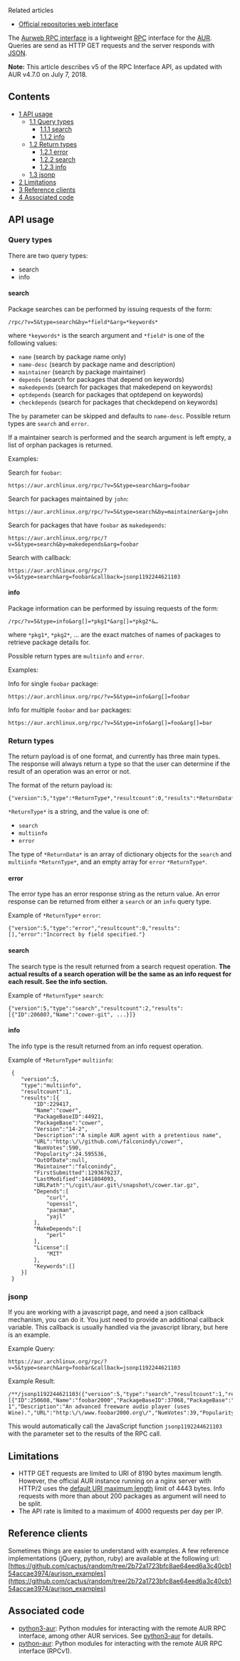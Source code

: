 Related articles

*   [Official repositories web interface](/index.php/Official_repositories_web_interface "Official repositories web interface")

The [Aurweb RPC interface](https://aur.archlinux.org/rpc.php) is a lightweight [RPC](https://en.wikipedia.org/wiki/Remote_procedure_call "wikipedia:Remote procedure call") interface for the [AUR](/index.php/AUR "AUR"). Queries are send as HTTP GET requests and the server responds with [JSON](http://www.json.org/).

**Note:** This article describes v5 of the RPC Interface API, as updated with AUR v4.7.0 on July 7, 2018.

## Contents

*   [1 API usage](#API_usage)
    *   [1.1 Query types](#Query_types)
        *   [1.1.1 search](#search)
        *   [1.1.2 info](#info)
    *   [1.2 Return types](#Return_types)
        *   [1.2.1 error](#error)
        *   [1.2.2 search](#search_2)
        *   [1.2.3 info](#info_2)
    *   [1.3 jsonp](#jsonp)
*   [2 Limitations](#Limitations)
*   [3 Reference clients](#Reference_clients)
*   [4 Associated code](#Associated_code)

## API usage

### Query types

There are two query types:

*   search
*   info

#### search

Package searches can be performed by issuing requests of the form:

```
/rpc/?v=5&type=search&by=*field*&arg=*keywords*

```

where `*keywords*` is the search argument and `*field*` is one of the following values:

*   `name` (search by package name only)
*   `name-desc` (search by package name and description)
*   `maintainer` (search by package maintainer)
*   `depends` (search for packages that depend on keywords)
*   `makedepends` (search for packages that makedepend on keywords)
*   `optdepends` (search for packages that optdepend on keywords)
*   `checkdepends` (search for packages that checkdepend on keywords)

The `by` parameter can be skipped and defaults to `name-desc`. Possible return types are `search` and `error`.

If a maintainer search is performed and the search argument is left empty, a list of orphan packages is returned.

Examples:

Search for `foobar`:

```
https://aur.archlinux.org/rpc/?v=5&type=search&arg=foobar

```

Search for packages maintained by `john`:

```
https://aur.archlinux.org/rpc/?v=5&type=search&by=maintainer&arg=john

```

Search for packages that have `foobar` as `makedepends`:

```
https://aur.archlinux.org/rpc/?v=5&type=search&by=makedepends&arg=foobar

```

Search with callback:

```
https://aur.archlinux.org/rpc/?v=5&type=search&arg=foobar&callback=jsonp1192244621103

```

#### info

Package information can be performed by issuing requests of the form:

```
/rpc/?v=5&type=info&arg[]=*pkg1*&arg[]=*pkg2*&…

```

where `*pkg1*`, `*pkg2*`, … are the exact matches of names of packages to retrieve package details for.

Possible return types are `multiinfo` and `error`.

Examples:

Info for single `foobar` package:

```
https://aur.archlinux.org/rpc/?v=5&type=info&arg[]=foobar

```

Info for multiple `foobar` and `bar` packages:

```
https://aur.archlinux.org/rpc/?v=5&type=info&arg[]=foo&arg[]=bar

```

### Return types

The return payload is of one format, and currently has three main types. The response will always return a type so that the user can determine if the result of an operation was an error or not.

The format of the return payload is:

```
{"version":5,"type":*ReturnType*,"resultcount":0,"results":*ReturnData*}

```

`*ReturnType*` is a string, and the value is one of:

*   `search`
*   `multiinfo`
*   `error`

The type of `*ReturnData*` is an array of dictionary objects for the `search` and `multiinfo` `*ReturnType*`, and an empty array for `error` `*ReturnType*`.

#### error

The error type has an error response string as the return value. An error response can be returned from either a `search` or an `info` query type.

Example of `*ReturnType*` `error`:

```
{"version":5,"type":"error","resultcount":0,"results":[],"error":"Incorrect by field specified."}

```

#### search

The search type is the result returned from a search request operation. **The actual results of a search operation will be the same as an info request for each result. See the info section.**

Example of `*ReturnType*` `search`:

```
{"version":5,"type":"search","resultcount":2,"results":[{"ID":206807,"Name":"cower-git", ...}]}

```

#### info

The info type is the result returned from an info request operation.

Example of `*ReturnType*` `multiinfo`:

```
 {
    "version":5,
    "type":"multiinfo",
    "resultcount":1,
    "results":[{
        "ID":229417,
        "Name":"cower",
        "PackageBaseID":44921,
        "PackageBase":"cower",
        "Version":"14-2",
        "Description":"A simple AUR agent with a pretentious name",
        "URL":"http:\/\/github.com\/falconindy\/cower",
        "NumVotes":590,
        "Popularity":24.595536,
        "OutOfDate":null,
        "Maintainer":"falconindy",
        "FirstSubmitted":1293676237,
        "LastModified":1441804093,
        "URLPath":"\/cgit\/aur.git\/snapshot\/cower.tar.gz",
        "Depends":[
            "curl",
            "openssl",
            "pacman",
            "yajl"
        ],
        "MakeDepends":[
            "perl"
        ],
        "License":[
            "MIT"
        ],
        "Keywords":[]
    }]
 }

```

### jsonp

If you are working with a javascript page, and need a json callback mechanism, you can do it. You just need to provide an additional callback variable. This callback is usually handled via the javascript library, but here is an example.

Example Query:

```
https://aur.archlinux.org/rpc/?v=5&type=search&arg=foobar&callback=jsonp1192244621103

```

Example Result:

```
/**/jsonp1192244621103({"version":5,"type":"search","resultcount":1,"results":[{"ID":250608,"Name":"foobar2000","PackageBaseID":37068,"PackageBase":"foobar2000","Version":"1.3.9-1","Description":"An advanced freeware audio player (uses Wine).","URL":"http:\/\/www.foobar2000.org\/","NumVotes":39,"Popularity":0.425966,"OutOfDate":null,"Maintainer":"supermario","FirstSubmitted":1273255356,"LastModified":1448326415,"URLPath":"\/cgit\/aur.git\/snapshot\/foobar2000.tar.gz"}]})

```

This would automatically call the JavaScript function `jsonp1192244621103` with the parameter set to the results of the RPC call.

## Limitations

*   HTTP GET requests are limited to URI of 8190 bytes maximum length. However, the official AUR instance running on a nginx server with HTTP/2 uses the [default URI maximum length](https://nginx.org/en/docs/http/ngx_http_v2_module.html#http2_max_field_size) limit of 4443 bytes. Info requests with more than about 200 packages as argument will need to be split.
*   The API rate is limited to a maximum of 4000 requests per day per IP.

## Reference clients

Sometimes things are easier to understand with examples. A few reference implementations (jQuery, python, ruby) are available at the following url: [https://github.com/cactus/random/tree/2b72a1723bfc8ae64eed6a3c40cb154accae3974/aurjson_examples](https://github.com/cactus/random/tree/2b72a1723bfc8ae64eed6a3c40cb154accae3974/aurjson_examples)

## Associated code

*   [python3-aur](https://aur.archlinux.org/packages/python3-aur/): Python modules for interacting with the remote AUR RPC interface, among other AUR services. See [python3-aur](http://xyne.archlinux.ca/projects/python3-aur/) for details.
*   [python-aur](https://aur.archlinux.org/packages/python-aur/): Python modules for interacting with the remote AUR RPC interface (RPCv1).